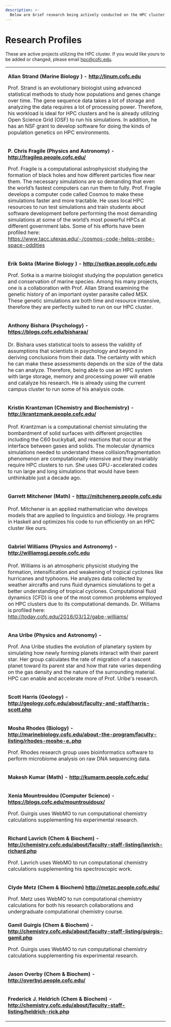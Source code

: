 ```yaml
---
description: >-
  Below are brief research being actively conducted on the HPC cluster by CofC faculty and their students
---
```


# Research Profiles

These are active projects utilizing the HPC cluster. If you would like yours to be added or changed, please email [hpc@cofc.edu](mailto:hpc@cofc.edu).

<table>
  <thead>
    <tr>
    </tr>
  </thead>
  <tbody>
    <tr>
      <td style="text-align:left">
        <p></p>
        <p><b>Allan Strand (Marine Biology ) - </b><a href="http://linum.cofc.edu/"><b>http://linum.cofc.edu</b></a>
        </p>
        <p></p>
        <p>Prof. Strand is an evolutionary biologist using advanced statistical methods
          to study how populations and genes change over time. The gene sequence
          data takes a lot of storage and analyzing the data requires a lot of processing
          power. Therefore, his workload is ideal for HPC clusters and he is already
          utilizing Open Science Grid (OSF) to run his simulations. In addition,
          he has an NSF grant to develop software for doing the kinds of population
          genetics on HPC environments.</p>
      </td>
    </tr>
    <tr>
      <td style="text-align:left">
        <p><b>P. Chris Fragile (Physics and Astronomy) - </b><a href="http://fragilep.people.cofc.edu/"><b>http://fragilep.people.cofc.edu/</b></a></p>
        <p></p>
        <p>Prof. Fragile is a computational astrophysicist studying the formation
          of black holes and how different particles flow near them. The necessary
          simulations are so demanding that even the world&#x2019;s fastest computers
          can run them to fully. Prof. Fragile develops a computer code called Cosmos
          to make these simulations faster and more tractable. He uses local HPC
          resources to run test simulations and train students about software development
          before performing the most demanding simulations at some of the world&#x2019;s
          most powerful HPCs at different government labs. Some of his efforts have
          been profiled here:
          <br /><a href="https://www.tacc.utexas.edu/-/cosmos-code-helps-probe-space-oddities">https://www.tacc.utexas.edu/-/cosmos-code-helps-probe-space-oddities</a>
        </p>
      </td>
    </tr>
    <tr>
      <td style="text-align:left">
        <p></p>
        <p><b>Erik Sokta (Marine Biology ) - </b><a href="http://sotkae.people.cofc.edu"><b>http://sotkae.people.cofc.edu</b></a>
        </p>
        <p></p>
        <p>Prof. Sotka is a marine biologist studying the population genetics and
          conservation of marine species. Among his many projects, one is a
          collaboration with Prof. Allan Strand examining the genetic history of
          an important oyster parasite called MSX. These genetic simulations are
          both time and resource intensive, therefore they are perfectly suited to
          run on our HPC cluster.</p>
        <p></p>
      </td>
    </tr>
    <tr>
      <td style="text-align:left">
        <p></p>
        <p><b>Anthony Bishara (Psychology) - </b><a href="https://blogs.cofc.edu/bisharaa/"><b>https://blogs.cofc.edu/bisharaa/</b><br /><br /></a>Dr.
          Bishara uses statistical tools to assess the validity of assumptions that
          scientists in psychology and beyond in deriving conclusions from their
          data. The certainty with which he can make these assessments depends on
          the size of the data he can analyze. Therefore, being able to use an HPC
          system with large storage, memory and processing power will enable and
          catalyze his research. He is already using the current campus cluster to
          run some of his analysis code.</p>
        <p></p>
      </td>
    </tr>
    <tr>
      <td style="text-align:left">
        <p></p>
        <p><b>Kristin Krantzman (Chemistry and Biochemistry) - </b><a href="http://krantzmank.people.cofc.edu/"><b>http://krantzmank.people.cofc.edu/</b><br /><br /></a>Prof.
          Krantzman is a computational chemist simulating the bombardment of solid
          surfaces with different projectiles including the C60 buckyball, and reactions
          that occur at the interface between gases and solids. The molecular dynamics
          simulations needed to understand these collision/fragmentation phenomenon
          are computationally intensive and they invariably require HPC clusters
          to run. She uses GPU-accelerated codes to run large and long simulations that would have been unthinkable just a decade ago.</p>
        <p></p>
      </td>
    </tr>
    <tr>
      <td style="text-align:left">
        <p></p>
        <p><b>Garrett Mitchener (Math) - </b><a href="http://mitchenerg.people.cofc.edu"><b>http://mitchenerg.people.cofc.edu</b><br /><br /></a>Prof.
          Mitchener is an applied mathematician who develops models that are applied
          to linguistics and biology. He programs in Haskell and optimizes his code to run efficiently on an HPC cluster like ours.</p>
        <p></p>
      </td>
    </tr>
    <tr>
      <td style="text-align:left">
        <p></p>
        <p><b>Gabriel Williams (Physics and Astronomy) - </b><a href="http://williamsgj.people.cofc.edu"><b>http://williamsgj.people.cofc.edu</b><br /><br /></a>Prof.
          Williams is an atmospheric physicist studying the formation, intensification
          and weakening of tropical cyclones like hurricanes and typhoons. He analyzes
          data collected by weather aircrafts and runs fluid dynamics simulations
          to get a better understanding of tropical cyclones. Computational fluid
          dynamics (CFD) is one of the most common problems employed on HPC clusters
          due to its computational demands. Dr. Williams is profiled here:
          <br /><a href="http://today.cofc.edu/2016/03/12/gabe-williams/">http://today.cofc.edu/2016/03/12/gabe-williams/</a>
        </p>
        <p></p>
      </td>
    </tr>
    <tr>
      <td style="text-align:left">
        <p></p>
        <p><b>Ana Uribe (Physics and Astronomy) - </b>
        </p>
        <p></p>
        <p>Prof. Ana Uribe studies the evolution of planetary system by simulating
          how newly forming planets interact with their parent star. Her group calculates
          the rate of migration of a nascent planet toward its parent star and how
          that rate varies depending on the gas density and the nature of the surrounding
          material. HPC can enable and accelerate more of Prof. Uribe's research.</p>
        <p></p>
      </td>
    </tr>
    <tr>
      <td style="text-align:left">
        <p></p>
        <p><b>Scott Harris (Geology) - <a href="http://geology.cofc.edu/about/faculty-and-staff/harris-scott.php">http://geology.cofc.edu/about/faculty-and-staff/harris-scott.php</a></b>
        </p>
        <p></p>
      </td>
    </tr>
    <tr>
      <td style="text-align:left">
        <p></p>
        <p><b>Mosha Rhodes (Biology) - </b><a href="http://marinebiology.cofc.edu/about-the-program/faculty-listing/rhodes-moshe-e..php"><b>http://marinebiology.cofc.edu/about-the-program/faculty-listing/rhodes-moshe-e..php</b></a>
            <br />
            </a>
        </p>
        <p>Prof. Rhodes research group uses bioinformatics software to perform microbiome analysis on raw DNA sequencing data. </p>
      </td>
    </tr>
    <tr>
      <td style="text-align:left">
        <p></p>
        <p><b>Makesh Kumar (Math) - <a href="http://kumarm.people.cofc.edu/">http://kumarm.people.cofc.edu/</a><b>
        </p>
        <p></p>
      </td>
    </tr>
    <tr>
      <td style="text-align:left">
        <p></p>
        <p><b>Xenia Mountrouidou (Computer Science) - <a href="https://blogs.cofc.edu/mountrouidoux/">https://blogs.cofc.edu/mountrouidoux/</a></b>
        </p>
        <p>Prof. Guirgis uses WebMO to run computational chemistry calculations supplementing his experimental research.</p></p>
      </td>
    </tr>
    <tr>
      <td style="text-align:left">
        <p></p>
        <p><b>Richard Lavrich (Chem &amp; Biochem) - <a href="http://chemistry.cofc.edu/about/faculty-staff-listing/lavrich-richard.php">http://chemistry.cofc.edu/about/faculty-staff-listing/lavrich-richard.php</a></b>
        </p>
        <p>Prof. Lavrich uses WebMO to run computational chemistry calculations supplementing his spectroscopic work.</p>
      </td>
    </tr>
    <tr>
      <td style="text-align:left">
        <p></p>
        <p><b>Clyde Metz (Chem &amp; Biochem) <a href="http://metzc.people.cofc.edu/Gamil">http://metzc.people.cofc.edu/</a></b>
          <br/>
        </p>
        Prof. Metz uses WebMO to run computational chemistry calculations for both his research collaborations and undergraduate computational chemistry course.
      </td>
    </tr>
    <tr>
      <td style="text-align:left">
        <p></p>
        <p><b>Gamil Guirgis (Chem &amp; Biochem) - <a href="http://chemistry.cofc.edu/about/faculty-staff-listing/guirgis-gamil.php">http://chemistry.cofc.edu/about/faculty-staff-listing/guirgis-gamil.php</a></b>
        </p>
        <p>Prof. Guirgis uses WebMO to run computational chemistry calculations supplementing his experimental research.</p>
      </td>
    </tr>
    <tr>
      <td style="text-align:left">
        <p></p>
        <p><b>Jason Overby (Chem &amp; Biochem) - <a href="http://overbyj.people.cofc.edu/Jay">http://overbyj.people.cofc.edu/</a></b>
        </p>
      </td>
    </tr>
    <tr>
      <td style="text-align:left">
        <p></p>
        <p><b>Frederick J. Heldrich (Chem &amp; Biochem) - <a href="http://chemistry.cofc.edu/about/faculty-staff-listing/heldrich-rick.php">http://chemistry.cofc.edu/about/faculty-staff-listing/heldrich-rick.php</a></b>
        </p>
        <p></p>
      </td>
    </tr>
  </tbody>
</table>
